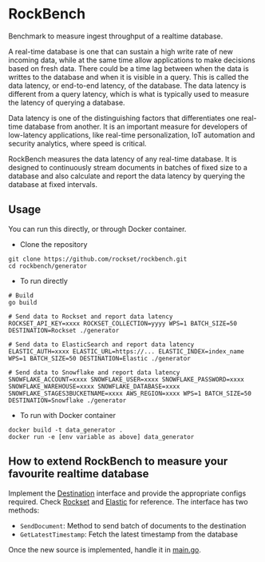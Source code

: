 # RockBench
Benchmark to measure ingest throughput of a realtime database.

A real-time database is one that can sustain a high write rate of new incoming data, while at the same time allow applications to make decisions based on fresh data. There could be a time lag between when the data is  writtes to the database and when it is visible in a query. This is called the data latency, or end-to-end latency, of the database. The data latency is different from a query latency, which is what is typically used to measure the latency of querying a database.

Data latency is one of the distinguishing factors that differentiates one real-time database from another. It is an important measure for developers of low-latency applications, like real-time personalization, IoT automation and security analytics, where speed is critical.

RockBench measures the data latency of any real-time database. It is designed to continuously stream documents in batches of fixed size to a database and also calculate and report the data latency by querying the database at fixed intervals.

## Usage
You can run this directly, or through Docker container.
* Clone the repository
```
git clone https://github.com/rockset/rockbench.git
cd rockbench/generator
```
* To run directly
```
# Build
go build

# Send data to Rockset and report data latency
ROCKSET_API_KEY=xxxx ROCKSET_COLLECTION=yyyy WPS=1 BATCH_SIZE=50 DESTINATION=Rockset ./generator

# Send data to ElasticSearch and report data latency
ELASTIC_AUTH=xxxx ELASTIC_URL=https://... ELASTIC_INDEX=index_name WPS=1 BATCH_SIZE=50 DESTINATION=Elastic ./generator

# Send data to Snowflake and report data latency
SNOWFLAKE_ACCOUNT=xxxx SNOWFLAKE_USER=xxxx SNOWFLAKE_PASSWORD=xxxx SNOWFLAKE_WAREHOUSE=xxxx SNOWFLAKE_DATABASE=xxxx SNOWFLAKE_STAGES3BUCKETNAME=xxxx AWS_REGION=xxxx WPS=1 BATCH_SIZE=50 DESTINATION=Snowflake ./generator
```

* To run with Docker container
```
docker build -t data_generator .
docker run -e [env variable as above] data_generator
```

## How to extend RockBench to measure your favourite realtime database

Implement the [Destination](https://github.com/rockset/rockbench/blob/master/generator/destination.go) interface and provide the appropriate configs required. Check [Rockset](https://github.com/rockset/rockbench/blob/master/generator/rockset.go) and [Elastic](https://github.com/rockset/rockbench/blob/master/generator/elastic.go) for reference. The interface has two methods:

* `SendDocument`: Method to send batch of documents to the destination
* `GetLatestTimestamp`: Fetch the latest timestamp from the database

Once the new source is implemented, handle it in [main.go](https://github.com/rockset/rockbench/blob/master/generator/main.go).
